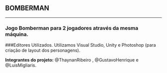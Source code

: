 ## BOMBERMAN
____
### Jogo Bomberman para 2 jogadores através da mesma máquina.

###Editores Utilizados.
Utilizamos Visual Studio, Unity e Photoshop (para criação de layout dos personagens).

**Integrantes do projeto:** @ThaynanRibeiro , @GustavoHenrique e @LuisMigliaris.
